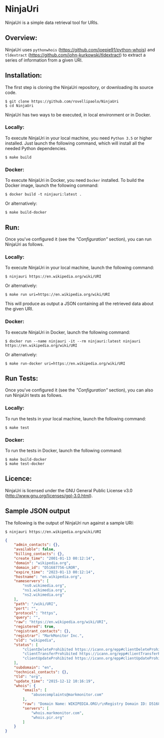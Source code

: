 NinjaUri
========

NinjaUri is a simple data retrieval tool for URIs.

## Overview:

NinjaUri uses `pythonwhois` (https://github.com/joepie91/python-whois) and `tldextract` (https://github.com/john-kurkowski/tldextract) to extract a series of information from a given URI.


## Installation:
The first step is cloning the NinjaUri repository, or downloading its source code.

```
$ git clone https://github.com/rovellipaolo/NinjaUri
$ cd NinjaUri
```

NinjaUri has two ways to be executed, in local environment or in Docker.

### Locally:
To execute NinjaUri in your local machine, you need `Python 3.5` or higher installed.
Just launch the following command, which will install all the needed Python dependencies.

```
$ make build
```

### Docker:
To execute NinjaUri in Docker, you need `Docker` installed.
To build the Docker image, launch the following command:

```
$ docker build -t ninjauri:latest .
```
Or alternatively:
```
$ make build-docker
```


## Run:
Once you've configured it (see the _"Configuration"_ section), you can run NinjaUri as follows.

### Locally:
To execute NinjaUri in your local machine, launch the following command:

```
$ ninjauri https://en.wikipedia.org/wiki/URI
```
Or alternatively:
```
$ make run uri=https://en.wikipedia.org/wiki/URI
```

This will produce as output a JSON containing all the retrieved data about the given URI.

### Docker:
To execute NinjaUri in Docker, launch the following command:

```
$ docker run --name ninjauri -it --rm ninjauri:latest ninjauri https://en.wikipedia.org/wiki/URI
```
Or alternatively:
```
$ make run-docker uri=https://en.wikipedia.org/wiki/URI
```


## Run Tests:
Once you've configured it (see the _"Configuration"_ section), you can also run NinjaUri tests as follows.

### Locally:
To run the tests in your local machine, launch the following command:
```
$ make test
```

### Docker:
To run the tests in Docker, launch the following command:
```
$ make build-docker
$ make test-docker
```


## Licence:

NinjaUri is licensed under the GNU General Public License v3.0 (http://www.gnu.org/licenses/gpl-3.0.html).


## Sample JSON output

The following is the output of NinjaUri run against a sample URI:
```
$ ninjauri https://en.wikipedia.org/wiki/URI
```
```json
{
    "admin_contacts": {},
    "available": false,
    "billing_contacts": {},
    "create_time": "2001-01-13 00:12:14",
    "domain": "wikipedia.org",
    "domain_id": "D51687756-LROR",
    "expire_time": "2023-01-13 00:12:14",
    "hostname": "en.wikipedia.org",
    "nameservers": [
        "ns0.wikimedia.org",
        "ns1.wikimedia.org",
        "ns2.wikimedia.org"
    ],
    "path": "/wiki/URI",
    "port": "",
    "protocol": "https",
    "query": "",
    "raw": "https://en.wikipedia.org/wiki/URI",
    "registered": true,
    "registrant_contacts": {},
    "registrar": "MarkMonitor Inc.",
    "sld": "wikipedia",
    "status": [
        "clientDeleteProhibited https://icann.org/epp#clientDeleteProhibited",
        "clientTransferProhibited https://icann.org/epp#clientTransferProhibited",
        "clientUpdateProhibited https://icann.org/epp#clientUpdateProhibited"
    ],
    "subdomain": "en",
    "technical_contacts": {},
    "tld": "org",
    "update_time": "2015-12-12 10:16:19",
    "whois": {
        "emails": [
            "abusecomplaints@markmonitor.com"
        ],
        "raw": "Domain Name: WIKIPEDIA.ORG\r\nRegistry Domain ID: D51687756-LROR\r\nRegistrar WHOIS Server: whois.markmonitor.com\r\nRegistrar URL: http://www.markmonitor.com\r\nUpdated Date: 2015-12-12T10:16:19Z\r\nCreation Date: 2001-01-13T00:12:14Z\r\nRegistry Expiry Date: 2023-01-13T00:12:14Z\r\nRegistrar Registration Expiration Date:\r\nRegistrar: MarkMonitor Inc.\r\nRegistrar IANA ID: 292\r\nRegistrar Abuse Contact Email: abusecomplaints@markmonitor.com\r\nRegistrar Abuse Contact Phone: +1.2083895740\r\nReseller:\r\nDomain Status: clientDeleteProhibited https://icann.org/epp#clientDeleteProhibited\r\nDomain Status: clientTransferProhibited https://icann.org/epp#clientTransferProhibited\r\nDomain Status: clientUpdateProhibited https://icann.org/epp#clientUpdateProhibited\r\nRegistrant Organization: Wikimedia Foundation, Inc.\r\nRegistrant State/Province: CA\r\nRegistrant Country: US\r\nName Server: NS0.WIKIMEDIA.ORG\r\nName Server: NS1.WIKIMEDIA.ORG\r\nName Server: NS2.WIKIMEDIA.ORG\r\nDNSSEC: unsigned\r\nURL of the ICANN Whois Inaccuracy Complaint Form https://www.icann.org/wicf/)\r\n>>> Last update of WHOIS database: 2020-05-28T14:27:51Z <<<\r\n\r\nFor more information on Whois status codes, please visit https://icann.org/epp\r\n\r\nAccess to Public Interest Registry WHOIS information is provided to assist persons in determining the contents of a domain name registration record in the Public Interest Registry registry database. The data in this record is provided by Public Interest Registry for informational purposes only, and Public Interest Registry does not guarantee its accuracy. This service is intended only for query-based access. You agree that you will use this data only for lawful purposes and that, under no circumstances will you use this data to (a) allow, enable, or otherwise support the transmission by e-mail, telephone, or facsimile of mass unsolicited, commercial advertising or solicitations to entities other than the data recipient's own existing customers; or (b) enable high volume, automated, electronic processes that send queries or data to the systems of Registry Operator, a Registrar, or Afilias except as reasonably necessary to register domain names or modify existing registrations. All rights reserved. Public Interest Registry reserves the right to modify these terms at any time. By submitting this query, you agree to abide by this policy.\n\nThe Registrar of Record identified in this output may have an RDDS service that can be queried for additional information on how to contact the Registrant, Admin, or Tech contact of the queried domain name.\r\n",
        "servers": [
            "whois.markmonitor.com",
            "whois.pir.org"
        ]
    }
}
```